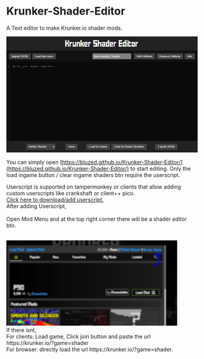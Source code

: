 # Krunker-Shader-Editor
A Text editor to make Krunker.io shader mods.<br>

![img](./assets/page.PNG?raw=true)

You can simply open [https://bluzed.github.io/Krunker-Shader-Editor/](https://bluzed.github.io/Krunker-Shader-Editor/) to start editing. Only the load ingame button / clear ingame shaders btn require the userscript.

Userscript is supported on tampermonkey or clients that allow adding custom userscripts like crankshaft or client++ pico.<br>
[Click here to download/add userscript.](https://github.com/BluZed/Krunker-Shader-Editor/raw/refs/heads/main/editor.user.js)<br>
After adding Userscript,<br><br>
Open Mod Menu and at the top right corner there will be a shader editor btn.<br><br>

<img src="./assets/modmenu.png?raw=true" width="450px">
<br>
If there isnt,<br>
For clients: Load game, Click join button and paste the url https://krunker.io/?game=shader <br>
For browser: directly load the url https://krunker.io/?game=shader.
